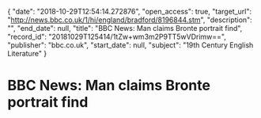 {
  "date": "2018-10-29T12:54:14.272876", 
  "open_access": true, 
  "target_url": "http://news.bbc.co.uk/1/hi/england/bradford/8196844.stm", 
  "description": "", 
  "end_date": null, 
  "title": "BBC News: Man claims Bronte portrait find", 
  "record_id": "20181029T125414/1tZw+wm3m2P9TT5wVDrimw==", 
  "publisher": "bbc.co.uk", 
  "start_date": null, 
  "subject": "19th Century English Literature"
}

# BBC News: Man claims Bronte portrait find

